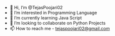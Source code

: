- 👋 Hi, I’m @TejasPoojari02
- 👀 I’m interested in Programming Language
- 🌱 I’m currently learning Java Script
- 💞️ I’m looking to collaborate on Python Projects
- 📫 How to reach me - tejaspoojari02@gmail.com

<!---
TejasPoojari02/TejasPoojari02 is a ✨ special ✨ repository because its `README.md` (this file) appears on your GitHub profile.
You can click the Preview link to take a look at your changes.
--->
